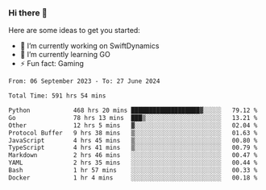 ### Hi there 👋

Here are some ideas to get you started:

- 🔭 I’m currently working on SwiftDynamics
- 🌱 I’m currently learning GO
-  ⚡ Fun fact: Gaming
  
  <!--
- 👯 I’m looking to collaborate on ...
- 🤔 I’m looking for help with ...
- 💬 Ask me about ...
- 📫 How to reach me: ...
- 😄 Pronouns: ...
-->

<!--START_SECTION:waka-->

```txt
From: 06 September 2023 - To: 27 June 2024

Total Time: 591 hrs 54 mins

Python            468 hrs 20 mins ███████████████████▓░░░░░   79.12 %
Go                78 hrs 13 mins  ███▒░░░░░░░░░░░░░░░░░░░░░   13.21 %
Other             12 hrs 5 mins   ▓░░░░░░░░░░░░░░░░░░░░░░░░   02.04 %
Protocol Buffer   9 hrs 38 mins   ▒░░░░░░░░░░░░░░░░░░░░░░░░   01.63 %
JavaScript        4 hrs 45 mins   ▒░░░░░░░░░░░░░░░░░░░░░░░░   00.80 %
TypeScript        4 hrs 41 mins   ▒░░░░░░░░░░░░░░░░░░░░░░░░   00.79 %
Markdown          2 hrs 46 mins   ░░░░░░░░░░░░░░░░░░░░░░░░░   00.47 %
YAML              2 hrs 35 mins   ░░░░░░░░░░░░░░░░░░░░░░░░░   00.44 %
Bash              1 hr 57 mins    ░░░░░░░░░░░░░░░░░░░░░░░░░   00.33 %
Docker            1 hr 4 mins     ░░░░░░░░░░░░░░░░░░░░░░░░░   00.18 %
```

<!--END_SECTION:waka-->
